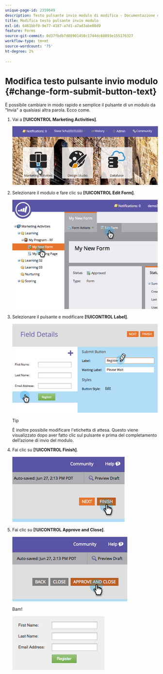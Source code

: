 ```yaml
---
unique-page-id: 2359649
description: Testo pulsante invio modulo di modifica - Documentazione di Marketo - Documentazione del prodotto
title: Modifica testo pulsante invio modulo
exl-id: 6461bbf0-9e77-4187-a7d1-a7ad3abe08d9
feature: Forms
source-git-commit: 0d37fbdb7d08901458c1744dc68893e155176327
workflow-type: tm+mt
source-wordcount: '75'
ht-degree: 2%

---
```


# Modifica testo pulsante invio modulo {#change-form-submit-button-text}

È possibile cambiare in modo rapido e semplice il pulsante di un modulo da &quot;Invia&quot; a qualsiasi altra parola. Ecco come.

1. Vai a **[!UICONTROL Marketing Activities]**.

   ![](assets/login-marketing-activities-4.png)

1. Selezionare il modulo e fare clic su **[!UICONTROL Edit Form]**.

   ![](assets/image2014-9-15-12-3a42-3a14.png)

1. Selezionare il pulsante e modificare **[!UICONTROL Label]**.

   ![](assets/image2014-9-15-12-3a42-3a41.png)

   >[!TIP]
   >
   >È inoltre possibile modificare l&#39;etichetta di attesa. Questo viene visualizzato dopo aver fatto clic sul pulsante e prima del completamento dell’azione di invio del modulo.

1. Fai clic su **[!UICONTROL Finish]**.

   ![](assets/image2014-9-15-12-3a43-3a26.png)

1. Fai clic su **[!UICONTROL Approve and Close]**.

   ![](assets/image2014-9-15-12-3a43-3a36.png)

   Bam!

   ![](assets/image2014-9-15-12-3a44-3a7.png)

